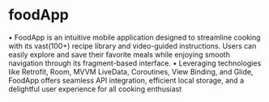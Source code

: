 # foodApp

• FoodApp is an intuitive mobile application designed to streamline cooking with its vast(100+) recipe library and
video-guided instructions. Users can easily explore and save their favorite meals while enjoying smooth navigation
through its fragment-based interface.
• Leveraging technologies like Retrofit, Room, MVVM LiveData, Coroutines, View Binding, and Glide,
FoodApp offers seamless API integration, efficient local storage, and a delightful user experience for all cooking
enthusiast
